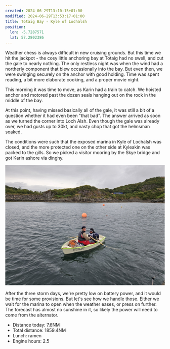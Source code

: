 ```yaml
---
created: 2024-06-29T13:10:15+01:00
modified: 2024-06-29T13:53:17+01:00
title: Totaig Bay - Kyle of Lochalsh
position:
  lon: -5.7287571
  lat: 57.2802386
---
```


Weather chess is always difficult in new cruising grounds. But this time we hit the jackpot - the cosy little anchoring bay at Totaig had no swell, and cut the gale to nearly nothing. The only restless night was when the wind had a northerly component that blew occasionally into the bay. But even then, we were swinging securely on the anchor with good holding.
Time was spent reading, a bit more elaborate cooking, and a proper movie night.

This morning it was time to move, as Karin had a train to catch. We hoisted anchor and motored past the dozen seals hanging out on the rock in the middle of the bay.

At this point, having missed basically all of the gale, it was still a bit of a question whether it had even been "that bad". The answer arrived as soon as we turned the corner into Loch Alsh. Even though the gale was already over, we had gusts up to 30kt, and nasty chop that got the helmsman soaked.

The conditions were such that the exposed marina in Kyle of Lochalsh was closed, and the more protected one on the other side at Kyleakin was packed to the gills. So we picked a visitor mooring by the Skye bridge and got Karin ashore via dinghy.

![Image](../2024/8a07dd15957fcce5e9c8c88422fb2af0.jpg) 

After the three storm days, we're pretty low on battery power, and it would be time for some provisions. But let's see how we handle those. Either we wait for the marina to open when the weather eases, or press on further. The forecast has almost no sunshine in it, so likely the power will need to come from the alternator.

* Distance today: 7.6NM
* Total distance: 1859.4NM
* Lunch: ramen
* Engine hours: 2.5
